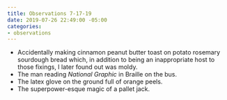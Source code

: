 ```yaml
---
title: Observations 7-17-19
date: 2019-07-26 22:49:00 -05:00
categories:
- observations
---
```


- Accidentally making cinnamon peanut butter toast on potato rosemary sourdough bread which, in addition to being an inappropriate host to those fixings, I later found out was moldy.
- The man reading *National Graphic* in Braille on the bus.
- The latex glove on the ground full of orange peels.
- The superpower-esque magic of a pallet jack.